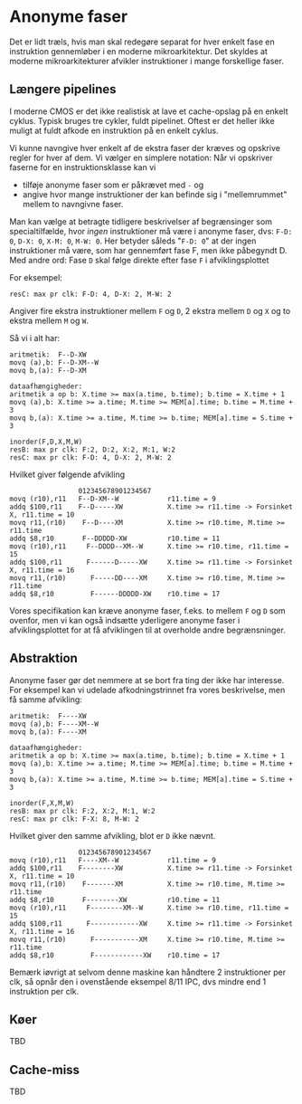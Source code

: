 # Anonyme faser

Det er lidt træls, hvis man skal redegøre separat for hver enkelt fase en instruktion
gennemløber i en moderne mikroarkitektur. Det skyldes at moderne mikroarkitekturer
afvikler instruktioner i mange forskellige faser.

## Længere pipelines

I moderne CMOS er det ikke realistisk at lave et cache-opslag på en enkelt cyklus.
Typisk bruges tre cykler, fuldt pipelinet. Oftest er det heller ikke muligt at
fuldt afkode en instruktion på en enkelt cyklus.

Vi kunne navngive hver enkelt af de ekstra faser der kræves og opskrive regler
for hver af dem. Vi vælger en simplere notation: Når vi opskriver faserne for
en instruktionsklasse kan vi

* tilføje anonyme faser som er påkrævet med `-` og
* angive hvor mange instruktioner der kan befinde sig i "mellemrummet" mellem
  to navngivne faser.

Man kan vælge at betragte tidligere beskrivelser af begrænsinger som specialtilfælde,
hvor *ingen* instruktioner må være i anonyme faser, dvs: `F-D: 0`, `D-X: 0`, `X-M: 0`, `M-W: 0`.
Her betyder såleds "`F-D: 0`" at der ingen instruktioner må være, som har gennemført fase
F, men ikke påbegyndt D. Med andre ord: Fase `D` skal følge direkte efter fase `F` i afviklingsplottet

For eksempel:
~~~
resC: max pr clk: F-D: 4, D-X: 2, M-W: 2
~~~
Angiver fire ekstra instruktioner mellem `F` og `D`, 2 ekstra mellem `D` og `X` og to ekstra
mellem `M` og `W`.

Så vi i alt har:
~~~
aritmetik:  F--D-XW
movq (a),b: F--D-XM--W
movq b,(a): F--D-XM

dataafhængigheder:
aritmetik a op b: X.time >= max(a.time, b.time); b.time = X.time + 1
movq (a),b: X.time >= a.time; M.time >= MEM[a].time; b.time = M.time + 3
movq b,(a): X.time >= a.time, M.time >= b.time; MEM[a].time = S.time + 3

inorder(F,D,X,M,W)
resB: max pr clk: F:2, D:2, X:2, M:1, W:2
resC: max pr clk: F-D: 4, D-X: 2, M-W: 2
~~~
Hvilket giver følgende afvikling
~~~
                 012345678901234567
movq (r10),r11   F--D-XM--W            r11.time = 9
addq $100,r11    F--D-----XW           X.time >= r11.time -> Forsinket X, r11.time = 10
movq r11,(r10)    F--D----XM           X.time >= r10.time, M.time >= r11.time
addq $8,r10       F--DDDDD-XW          r10.time = 11
movq (r10),r11     F--DDDD--XM--W      X.time >= r10.time, r11.time = 15
addq $100,r11      F------D-----XW     X.time >= r11.time -> Forsinket X, r11.time = 16
movq r11,(r10)      F-----DD----XM     X.time >= r10.time, M.time >= r11.time
addq $8,r10         F------DDDDD-XW    r10.time = 17
~~~
Vores specifikation kan kræve anonyme faser, f.eks. to mellem `F` og `D` som ovenfor,
men vi kan også indsætte yderligere anonyme faser i afviklingsplottet for at
få afviklingen til at overholde andre begrænsninger.

## Abstraktion

Anonyme faser gør det nemmere at se bort fra ting der ikke har interesse.
For eksempel kan vi udelade afkodningstrinnet fra vores beskrivelse, men få samme afvikling:
~~~
aritmetik:  F----XW
movq (a),b: F----XM--W
movq b,(a): F----XM

dataafhængigheder:
aritmetik a op b: X.time >= max(a.time, b.time); b.time = X.time + 1
movq (a),b: X.time >= a.time; M.time >= MEM[a].time; b.time = M.time + 3
movq b,(a): X.time >= a.time, M.time >= b.time; MEM[a].time = S.time + 3

inorder(F,X,M,W)
resB: max pr clk: F:2, X:2, M:1, W:2
resC: max pr clk: F-X: 8, M-W: 2
~~~
Hvilket giver den samme afvikling, blot er `D` ikke nævnt.
~~~
                 012345678901234567
movq (r10),r11   F----XM--W            r11.time = 9
addq $100,r11    F--------XW           X.time >= r11.time -> Forsinket X, r11.time = 10
movq r11,(r10)    F-------XM           X.time >= r10.time, M.time >= r11.time
addq $8,r10       F--------XW          r10.time = 11
movq (r10),r11     F--------XM--W      X.time >= r10.time, r11.time = 15
addq $100,r11      F------------XW     X.time >= r11.time -> Forsinket X, r11.time = 16
movq r11,(r10)      F-----------XM     X.time >= r10.time, M.time >= r11.time
addq $8,r10         F------------XW    r10.time = 17
~~~

Bemærk iøvrigt at selvom denne maskine kan håndtere 2 instruktioner per clk, så
opnår den i ovenstående eksempel 8/11 IPC, dvs mindre end 1 instruktion per clk.


## Køer

TBD

## Cache-miss

TBD


